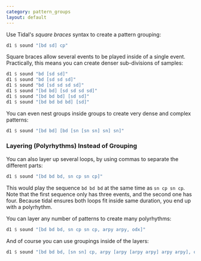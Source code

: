 ```yaml
---
category: pattern_groups
layout: default
---
```


Use Tidal's _square braces_ syntax to create a pattern grouping:

```haskell
d1 $ sound "[bd sd] cp"
```

Square braces allow several events to be played inside of a single event.
Practically, this means you can create denser sub-divisions of samples:

```haskell
d1 $ sound "bd [sd sd]"
d1 $ sound "bd [sd sd sd]"
d1 $ sound "bd [sd sd sd sd]"
d1 $ sound "[bd bd] [sd sd sd sd]"
d1 $ sound "[bd bd bd] [sd sd]"
d1 $ sound "[bd bd bd bd] [sd]"
```

You can even nest groups inside groups to create very dense and complex
patterns:

```haskell
d1 $ sound "[bd bd] [bd [sn [sn sn] sn] sn]"
```

### Layering (Polyrhythms) Instead of Grouping

You can also layer up several loops, by using commas to separate the different parts:

```haskell
d1 $ sound "[bd bd bd, sn cp sn cp]"
```

This would play the sequence `bd bd bd` at the same time as `sn cp sn cp`.
Note that the first sequence only has three events, and the second one has four.
Because tidal ensures both loops fit inside same duration, you end up with
a polyrhythm.

You can layer any number of patterns to create many polyrhythms:

```haskell
d1 $ sound "[bd bd bd, sn cp sn cp, arpy arpy, odx]"
```

And of course you can use groupings inside of the layers:

```haskell
d1 $ sound "[bd bd bd, [sn sn] cp, arpy [arpy [arpy arpy] arpy arpy], odx]"
```
